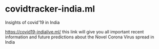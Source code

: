 # covidtracker-india.ml
Insights of covid'19 in India

https://covid19-indialive.ml/ this link will give you all important recent information and future predictions about the Novel Corona Virus spread in India
